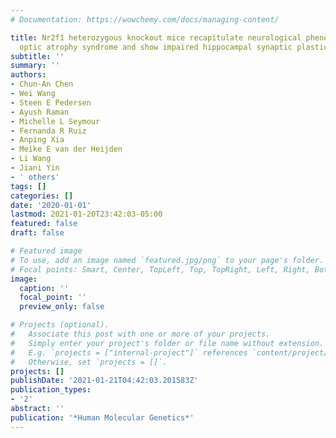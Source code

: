 ```yaml
---
# Documentation: https://wowchemy.com/docs/managing-content/

title: Nr2f1 heterozygous knockout mice recapitulate neurological phenotypes of Bosch-Boonstra-Schaaf
  optic atrophy syndrome and show impaired hippocampal synaptic plasticity
subtitle: ''
summary: ''
authors:
- Chun-An Chen
- Wei Wang
- Steen E Pedersen
- Ayush Raman
- Michelle L Seymour
- Fernanda R Ruiz
- Anping Xia
- Meike E van der Heijden
- Li Wang
- Jiani Yin
- ' others'
tags: []
categories: []
date: '2020-01-01'
lastmod: 2021-01-20T23:42:03-05:00
featured: false
draft: false

# Featured image
# To use, add an image named `featured.jpg/png` to your page's folder.
# Focal points: Smart, Center, TopLeft, Top, TopRight, Left, Right, BottomLeft, Bottom, BottomRight.
image:
  caption: ''
  focal_point: ''
  preview_only: false

# Projects (optional).
#   Associate this post with one or more of your projects.
#   Simply enter your project's folder or file name without extension.
#   E.g. `projects = ["internal-project"]` references `content/project/deep-learning/index.md`.
#   Otherwise, set `projects = []`.
projects: []
publishDate: '2021-01-21T04:42:03.201583Z'
publication_types:
- '2'
abstract: ''
publication: '*Human Molecular Genetics*'
---
```

